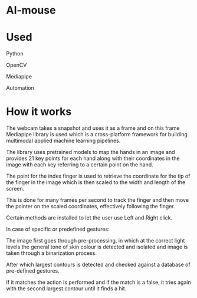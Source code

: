 # AI-mouse

# Used
Python

OpenCV

Mediapipe

Automation

# How it works
The webcam takes a snapshot and uses it as a frame and on this frame Mediapipe library is used which is a cross-platform framework for building multimodal applied machine learning pipelines.

The library uses pretrained models to map the hands in an image and provides 21 key points for each hand along with their coordinates in the image with each key referring to a certain point on the hand.

The point for the index finger is used to retrieve the coordinate for the tip of the finger in the image which is then scaled to the width and length of the screen.

This is done for many frames per second to track the finger and then move the pointer on the scaled coordinates, effectively following the finger.

Certain methods are installed to let the user use Left and Right click.

In case of specific or predefined gestures:

The image first goes through pre-processing, in which at the correct light levels the general tone of skin colour is detected and isolated and image is taken through a binarization process.

After which largest contours is detected and checked against a database of pre-defined gestures.

If it matches the action is performed and if the match is a false, it tries again with the second largest contour until it finds a hit.
